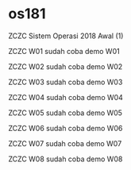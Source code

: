 # os181
ZCZC Sistem Operasi 2018 Awal (1)

ZCZC W01 sudah coba demo W01

ZCZC W02 sudah coba demo W02

ZCZC W03 sudah coba demo W03

ZCZC W04 sudah coba demo W04

ZCZC W05 sudah coba demo W05

ZCZC W06 sudah coba demo W06

ZCZC W07 sudah coba demo W07

ZCZC W08 sudah coba demo W08
